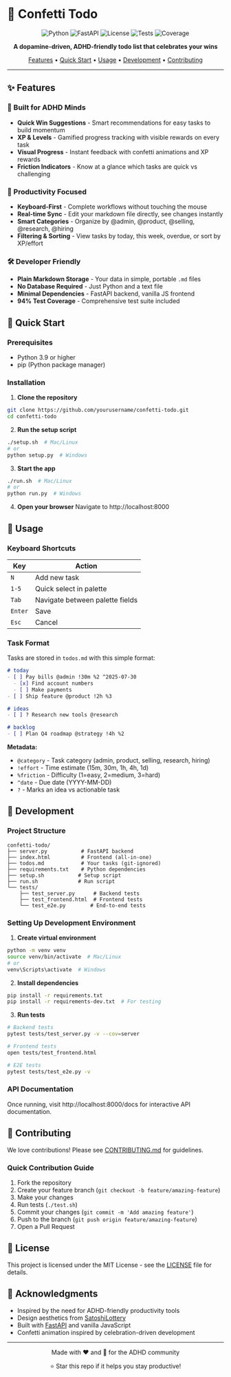 # 🎉 Confetti Todo

<div align="center">

![Python](https://img.shields.io/badge/python-3.9%2B-blue)
![FastAPI](https://img.shields.io/badge/FastAPI-0.104.1-009688)
![License](https://img.shields.io/badge/license-MIT-green)
![Tests](https://img.shields.io/badge/tests-passing-brightgreen)
![Coverage](https://img.shields.io/badge/coverage-94%25-brightgreen)

**A dopamine-driven, ADHD-friendly todo list that celebrates your wins**

[Features](#features) • [Quick Start](#quick-start) • [Usage](#usage) • [Development](#development) • [Contributing](#contributing)

</div>

---

## ✨ Features

### 🎯 Built for ADHD Minds
- **Quick Win Suggestions** - Smart recommendations for easy tasks to build momentum
- **XP & Levels** - Gamified progress tracking with visible rewards on every task
- **Visual Progress** - Instant feedback with confetti animations and XP rewards
- **Friction Indicators** - Know at a glance which tasks are quick vs challenging

### 🚀 Productivity Focused
- **Keyboard-First** - Complete workflows without touching the mouse
- **Real-time Sync** - Edit your markdown file directly, see changes instantly
- **Smart Categories** - Organize by @admin, @product, @selling, @research, @hiring
- **Filtering & Sorting** - View tasks by today, this week, overdue, or sort by XP/effort

### 🛠 Developer Friendly
- **Plain Markdown Storage** - Your data in simple, portable `.md` files
- **No Database Required** - Just Python and a text file
- **Minimal Dependencies** - FastAPI backend, vanilla JS frontend
- **94% Test Coverage** - Comprehensive test suite included

## 🚀 Quick Start

### Prerequisites
- Python 3.9 or higher
- pip (Python package manager)

### Installation

1. **Clone the repository**
```bash
git clone https://github.com/yourusername/confetti-todo.git
cd confetti-todo
```

2. **Run the setup script**
```bash
./setup.sh  # Mac/Linux
# or
python setup.py  # Windows
```

3. **Start the app**
```bash
./run.sh  # Mac/Linux
# or
python run.py  # Windows
```

4. **Open your browser**
Navigate to http://localhost:8000

## 📖 Usage

### Keyboard Shortcuts

| Key | Action |
|-----|--------|
| `N` | Add new task |
| `1-5` | Quick select in palette |
| `Tab` | Navigate between palette fields |
| `Enter` | Save |
| `Esc` | Cancel |

### Task Format

Tasks are stored in `todos.md` with this simple format:

```markdown
# today
- [ ] Pay bills @admin !30m %2 ^2025-07-30
  - [x] Find account numbers
  - [ ] Make payments
- [ ] Ship feature @product !2h %3

# ideas
- [ ] ? Research new tools @research

# backlog
- [ ] Plan Q4 roadmap @strategy !4h %2
```

**Metadata:**
- `@category` - Task category (admin, product, selling, research, hiring)
- `!effort` - Time estimate (15m, 30m, 1h, 4h, 1d)
- `%friction` - Difficulty (1=easy, 2=medium, 3=hard)
- `^date` - Due date (YYYY-MM-DD)
- `?` - Marks an idea vs actionable task

## 🔧 Development

### Project Structure
```
confetti-todo/
├── server.py           # FastAPI backend
├── index.html          # Frontend (all-in-one)
├── todos.md            # Your tasks (git-ignored)
├── requirements.txt    # Python dependencies
├── setup.sh           # Setup script
├── run.sh             # Run script
└── tests/
    ├── test_server.py      # Backend tests
    ├── test_frontend.html  # Frontend tests
    └── test_e2e.py        # End-to-end tests
```

### Setting Up Development Environment

1. **Create virtual environment**
```bash
python -m venv venv
source venv/bin/activate  # Mac/Linux
# or
venv\Scripts\activate  # Windows
```

2. **Install dependencies**
```bash
pip install -r requirements.txt
pip install -r requirements-dev.txt  # For testing
```

3. **Run tests**
```bash
# Backend tests
pytest tests/test_server.py -v --cov=server

# Frontend tests
open tests/test_frontend.html

# E2E tests
pytest tests/test_e2e.py -v
```

### API Documentation

Once running, visit http://localhost:8000/docs for interactive API documentation.

## 🤝 Contributing

We love contributions! Please see [CONTRIBUTING.md](CONTRIBUTING.md) for guidelines.

### Quick Contribution Guide

1. Fork the repository
2. Create your feature branch (`git checkout -b feature/amazing-feature`)
3. Make your changes
4. Run tests (`./test.sh`)
5. Commit your changes (`git commit -m 'Add amazing feature'`)
6. Push to the branch (`git push origin feature/amazing-feature`)
7. Open a Pull Request

## 📄 License

This project is licensed under the MIT License - see the [LICENSE](LICENSE) file for details.

## 🙏 Acknowledgments

- Inspired by the need for ADHD-friendly productivity tools
- Design aesthetics from [SatoshiLottery](https://github.com/mrawsky/CryptoCracker)
- Built with [FastAPI](https://fastapi.tiangolo.com/) and vanilla JavaScript
- Confetti animation inspired by celebration-driven development

---

<div align="center">
Made with ❤️ and 🎉 for the ADHD community

⭐ Star this repo if it helps you stay productive!
</div>
